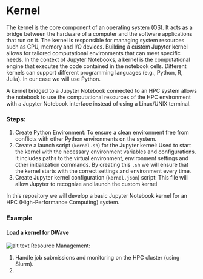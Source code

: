 # Kernel

The kernel is the core component of an operating system (OS). It acts as a bridge between the hardware of a computer and the software applications that run on it. The kernel is responsible for managing system resources such as CPU, memory and I/O devices. Building a custom Jupyter kernel allows for tailored computational environments that can meet specific needs. In the context of Jupyter Notebooks, a kernel is the computational engine that executes the code contained in the notebook cells. Different kernels can support different programming languages (e.g., Python, R, Julia). In our case we will use Python.

A kernel bridged to a Jupyter Notebook connected to an HPC system allows the notebook to use the computational resources of the HPC environment with a Jupyter Notebook interface instead of using a Linux/UNIX terminal.

### Steps:

1. Create Python Environment: To ensure a clean environment free from conflicts with other Python environments on the system.
2. Create a launch script (`kernel.sh`) for the Jupyter kernel: Used to start the kernel with the necessary environment variables and configurations. It includes paths to the virtual environment, environment settings and other initialization commands. By creating this `.sh` we will ensure that the kernel starts with the correct settings and environment every time.
3. Create Jupyter kernel configuration (`kernel.json`) script: This file will allow Jupyter to recognize and launch the custom kernel

In this repository we will develop a basic Jupyter Notebook kernel for an HPC (High-Performance Computing) system.

### Example

#### Load a kernel for DWave

![alt text](URL)
Resource Management:

1. Handle job submissions and monitoring on the HPC cluster (using Slurm).
2. 
